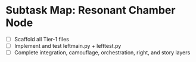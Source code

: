 # Subtask Map: Resonant Chamber Node

- [ ] Scaffold all Tier-1 files
- [ ] Implement and test leftmain.py + lefttest.py
- [ ] Complete integration, camouflage, orchestration, right, and story layers
